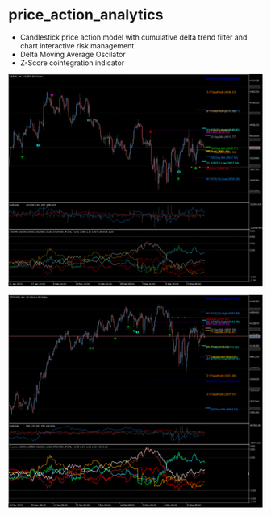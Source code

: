 # price_action_analytics

- Candlestick price action model with cumulative delta trend filter and chart interactive risk management. 
- Delta Moving Average Oscilator 
- Z-Score cointegration indicator

<p align="center">
  <img src="https://github.com/m4rk-lewis/price_action_analytics/blob/main/pics/US500H4 6.png" width="1000" title="Price Action Analytics">
</p>

<p align="center">
  <img src="https://github.com/m4rk-lewis/price_action_analytics/blob/main/pics/STOXX50H4.png" width="1000" title="Price Action Analytics">
</p>
 
